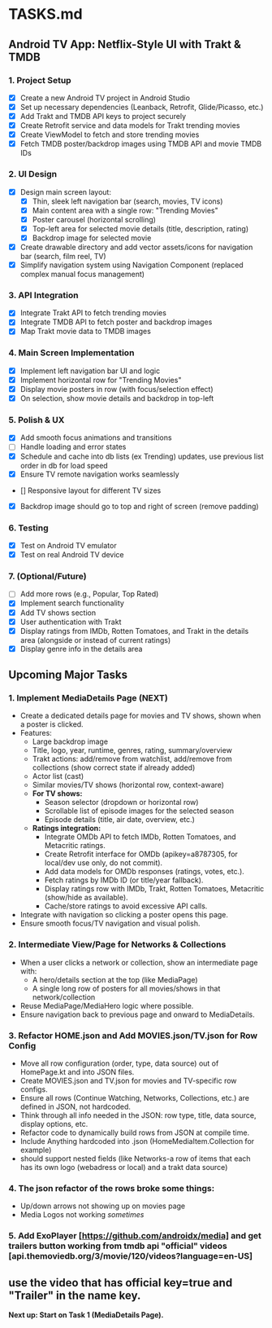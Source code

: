 # TASKS.md

## Android TV App: Netflix-Style UI with Trakt & TMDB

### 1. Project Setup
- [x] Create a new Android TV project in Android Studio
- [x] Set up necessary dependencies (Leanback, Retrofit, Glide/Picasso, etc.)
- [x] Add Trakt and TMDB API keys to project securely
- [x] Create Retrofit service and data models for Trakt trending movies
- [x] Create ViewModel to fetch and store trending movies
- [x] Fetch TMDB poster/backdrop images using TMDB API and movie TMDB IDs

### 2. UI Design
- [x] Design main screen layout:
    - [x] Thin, sleek left navigation bar (search, movies, TV icons)
    - [x] Main content area with a single row: "Trending Movies"
    - [x] Poster carousel (horizontal scrolling)
    - [x] Top-left area for selected movie details (title, description, rating)
    - [x] Backdrop image for selected movie
- [x] Create drawable directory and add vector assets/icons for navigation bar (search, film reel, TV)
- [x] Simplify navigation system using Navigation Component (replaced complex manual focus management)

### 3. API Integration
- [x] Integrate Trakt API to fetch trending movies
- [x] Integrate TMDB API to fetch poster and backdrop images
- [x] Map Trakt movie data to TMDB images

### 4. Main Screen Implementation
- [x] Implement left navigation bar UI and logic
- [x] Implement horizontal row for "Trending Movies"
- [x] Display movie posters in row (with focus/selection effect)
- [x] On selection, show movie details and backdrop in top-left

### 5. Polish & UX
- [x] Add smooth focus animations and transitions
- [ ] Handle loading and error states
- [x] Schedule and cache into db lists (ex Trending) updates, use previous list order in db for load speed
- [x] Ensure TV remote navigation works seamlessly
- [] Responsive layout for different TV sizes
- [x] Backdrop image should go to top and right of screen  (remove padding)

### 6. Testing
- [x] Test on Android TV emulator
- [x] Test on real Android TV device

### 7. (Optional/Future)
- [ ] Add more rows (e.g., Popular, Top Rated)
- [x] Implement search functionality
- [x] Add TV shows section
- [x] User authentication with Trakt
- [x] Display ratings from IMDb, Rotten Tomatoes, and Trakt in the details area (alongside or instead of current ratings)
- [x] Display genre info in the details area 

## Upcoming Major Tasks

### 1. Implement MediaDetails Page (NEXT)
- Create a dedicated details page for movies and TV shows, shown when a poster is clicked.
- Features:
  - Large backdrop image
  - Title, logo, year, runtime, genres, rating, summary/overview
  - Trakt actions: add/remove from watchlist, add/remove from collections (show correct state if already added)
  - Actor list (cast)
  - Similar movies/TV shows (horizontal row, context-aware)
  - **For TV shows:**
    - Season selector (dropdown or horizontal row)
    - Scrollable list of episode images for the selected season
    - Episode details (title, air date, overview, etc.)
  - **Ratings integration:**
    - Integrate OMDb API to fetch IMDb, Rotten Tomatoes, and Metacritic ratings.
    - Create Retrofit interface for OMDb (apikey=a8787305, for local/dev use only, do not commit).
    - Add data models for OMDb responses (ratings, votes, etc.).
    - Fetch ratings by IMDb ID (or title/year fallback).
    - Display ratings row with IMDb, Trakt, Rotten Tomatoes, Metacritic (show/hide as available).
    - Cache/store ratings to avoid excessive API calls.
- Integrate with navigation so clicking a poster opens this page.
- Ensure smooth focus/TV navigation and visual polish.

### 2. Intermediate View/Page for Networks & Collections
- When a user clicks a network or collection, show an intermediate page with:
  - A hero/details section at the top (like MediaPage)
  - A single long row of posters for all movies/shows in that network/collection
- Reuse MediaPage/MediaHero logic where possible.
- Ensure navigation back to previous page and onward to MediaDetails.

### 3. Refactor HOME.json and Add MOVIES.json/TV.json for Row Config
- Move all row configuration (order, type, data source) out of HomePage.kt and into JSON files.
- Create MOVIES.json and TV.json for movies and TV-specific row configs.
- Ensure all rows (Continue Watching, Networks, Collections, etc.) are defined in JSON, not hardcoded.
- Think through all info needed in the JSON: row type, title, data source, display options, etc.
- Refactor code to dynamically build rows from JSON at compile time.
- Include Anything hardcoded into .json (HomeMediaItem.Collection for example)
- should support nested fields (like Networks-a row of items that each has its own logo (webadress or local) and a trakt data source)

### 4. The json refactor of the rows broke some things:
 - Up/down arrows not showing up on movies page
 - Media Logos not working *sometimes*

### 5. Add ExoPlayer [https://github.com/androidx/media] and get trailers button working from tmdb api "official" videos [api.themoviedb.org/3/movie/120/videos?language=en-US]
use the video that has official key=true and "Trailer" in the name key.
---

**Next up: Start on Task 1 (MediaDetails Page).** 